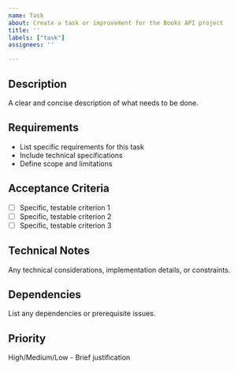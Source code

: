 ```yaml
---
name: Task
about: Create a task or improvement for the Books API project
title: ''
labels: ["task"]
assignees: ''

---
```


## Description

A clear and concise description of what needs to be done.

## Requirements

- List specific requirements for this task
- Include technical specifications
- Define scope and limitations

## Acceptance Criteria

- [ ] Specific, testable criterion 1
- [ ] Specific, testable criterion 2
- [ ] Specific, testable criterion 3

## Technical Notes

Any technical considerations, implementation details, or constraints.

## Dependencies

List any dependencies or prerequisite issues.

## Priority

High/Medium/Low - Brief justification
